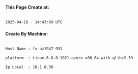 
   
#### This Page Create at:

```bash

2025-04-18 - 14:43:09 UTC

```

#### Create By Machine:

```bash

Host Name : fv-az1947-931

platform  : Linux-6.8.0-1021-azure-x86_64-with-glibc2.39

Ip Local  : 10.1.0.36

```

